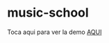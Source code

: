 # music-school
Toca aqui para ver la demo <a target="blank" href="https://emusic-school.herokuapp.com/">AQUI <a/>
